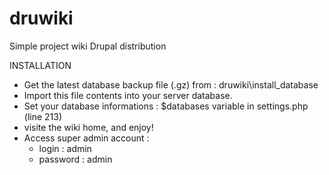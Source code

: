 druwiki
=======

Simple project wiki Drupal distribution

INSTALLATION

- Get the latest database backup file (.gz) from : druwiki\install_database
- Import this file contents into your server database.
- Set your database informations :  $databases variable in settings.php (line 213)
- visite the wiki home, and enjoy!
- Access super admin account : 
  - login : admin
  - password : admin
